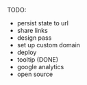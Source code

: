 TODO:

- persist state to url
- share links
- design pass
- set up custom domain
- deploy
- tooltip (DONE)
- google analytics
- open source
